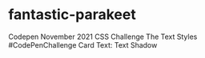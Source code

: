 # fantastic-parakeet
Codepen November 2021 CSS Challenge
The Text Styles #CodePenChallenge
Card Text: Text Shadow 
